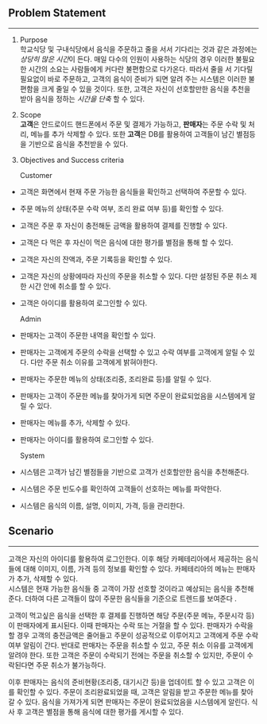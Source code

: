 ## Problem Statement

---

1. Purpose  
   학교식당 및 구내식당에서 음식을 주문하고 줄을 서서 기다리는 것과 같은 과정에는
   *상당히 많은 시간*이 든다. 매일 다수의 인원이 사용하는 식당의 경우 이러한
   불필요한 시간의 소요는 사람들에게 커다란 불편함으로 다가온다. 따라서 줄을 서
   기다릴 필요없이 바로 주문하고, 고객의 음식이 준비가 되면 알려 주는 시스템은
   이러한 불편함을 크게 줄일 수 있을 것이다. 또한, 고객은 자신이 선호할만한 음식을
   추천을 받아 음식을 정하는 _시간을 단축_ 할 수 있다.

2. Scope  
   **고객**은 안드로이드 핸드폰에서 주문 및 결제가 가능하고, **판매자**는 주문 수락 및
   처리, 메뉴를 추가 삭제할 수 있다. 또한 **고객**은 DB를 활용하여 고객들이 남긴
   별점등을 기반으로 음식을 추천받을 수 있다.

3. Objectives and Success criteria

   Customer

- 고객은 화면에서 현재 주문 가능한 음식들을 확인하고 선택하여
  주문할 수 있다.
- 주문 메뉴의 상태(주문 수락 여부, 조리 완료 여부 등)를 확인할 수
  있다.
- 고객은 주문 후 자신이 충전해둔 금액을 활용하여 결제를 진행할 수
  있다.
- 고객은 다 먹은 후 자신이 먹은 음식에 대한 평가를 별점을 통해 할 수
  있다.
- 고객은 자신의 잔액과, 주문 기록등을 확인할 수 있다.
- 고객은 자신의 상황에따라 자신의 주문을 취소할 수 있다. 다만
  설정된 주문 취소 제한 시간 안에 취소를 할 수 있다.
- 고객은 아이디를 활용하여 로그인할 수 있다.

  Admin

- 판매자는 고객이 주문한 내역을 확인할 수 있다.
- 판매자는 고객에게 주문의 수락을 선택할 수 있고 수락 여부를
  고객에게 알릴 수 있다. 다만 주문 취소 이유를 고객에게 밝혀야한다.
- 판매자는 주문한 메뉴의 상태(조리중, 조리완료 등)를 알릴 수 있다.
- 판매자는 고객이 주문한 메뉴를 찾아가게 되면 주문이 완료되었음을
  시스템에게 알릴 수 있다.
- 판매자는 메뉴를 추가, 삭제할 수 있다.
- 판매자는 아이디를 활용하여 로그인할 수 있다.

  System

- 시스템은 고객가 남긴 별점들을 기반으로 고객가 선호할만한 음식을
  추천해준다.
- 시스템은 주문 빈도수를 확인하여 고객들이 선호하는 메뉴를
  파악한다.
- 시스템은 음식의 이름, 설명, 이미지, 가격, 등을 관리한다.

## Scenario

---

고객은 자신의 아이디를 활용하여 로그인한다. 이후 해당 카페테리아에서 제공하는
음식들에 대해 이미지, 이름, 가격 등의 정보를 확인할 수 있다. 카페테리아의 메뉴는 판매자가 추가, 삭제할 수 있다.  
시스템은 현재 가능한 음식들 중 고객이 가장 선호할 것이라고 예상되는 음식을 추천해준다. 더하여 다른 고객들이 많이 주문한 음식들을 기준으로 트렌드를 보여준다 .

고객이 먹고싶은 음식을 선택한 후 결제를 진행하면 해당
주문(주문 메뉴, 주문시각 등)이 판매자에게 표시된다. 이때 판매자는 수락 또는 거절을 할 수 있다. 판매자가 수락을 할 경우 고객의 충전금액은 줄어들고 주문이 성공적으로 이루어지고 고객에게 주문 수락 여부 알림이 간다. 반대로 판매자는 주문을 취소할 수 있고, 주문 취소 이유를 고객에게 알려야 한다. 또한 고객은 주문이 수락되기 전에는 주문을 취소할 수 있지만, 주문이 수락된다면 주문 취소가 불가능하다.

이후 판매자는 음식의 준비현황(조리중, 대기시간 등)을 업데이트 할 수 있고 고객은 이를 확인할 수 있다. 주문이 조리완료되었을 때, 고객은 알림을 받고 주문한 메뉴를 찾아갈 수 있다. 음식을 가져가게 되면 판매자는 주문이 완료되었음을 시스템에게 알린다. 식사 후 고객은 별점을 통해 음식에 대한 평가를 게시할 수 있다.
